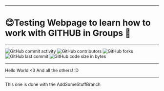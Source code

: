 ***
# 😊Testing Webpage to learn how to work with GITHUB in Groups 💯
---
![GitHub commit activity](https://img.shields.io/github/commit-activity/m/Svendolin/AchievementsTesting?style=for-the-badge) ![GitHub contributors](https://img.shields.io/github/contributors/svendolin/AchievementsTesting?style=for-the-badge) ![GitHub forks](https://img.shields.io/github/forks/Svendolin/AchievementsTesting?color=pink&style=for-the-badge) ![GitHub last commit](https://img.shields.io/github/last-commit/Svendolin/AchievementsTesting?style=for-the-badge) ![GitHub code size in bytes](https://img.shields.io/github/languages/code-size/Svendolin/AchievementsTesting?color=yellow&style=for-the-badge)
***

Hello World <3
And all the others!
:D

***
This one is done with the AddSomeStuffBranch
